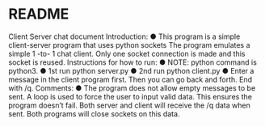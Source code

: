 # README
Client Server chat document
Introduction:
● This program is a simple client-server program that uses python sockets The program emulates a
simple 1 -to- 1 chat client. Only one socket connection is made and this socket is reused.
Instructions for how to run:
● NOTE: python command is python3.
● 1st run python server.py
● 2nd run python client.py
● Enter a message in the client program first. Then you can go back and forth. End with /q.
Comments:
● The program does not allow empty messages to be sent. A loop is used to force the user to input
valid data. This ensures the program doesn’t fail. Both server and client will receive the /q data
when sent. Both programs will close sockets on this data.
